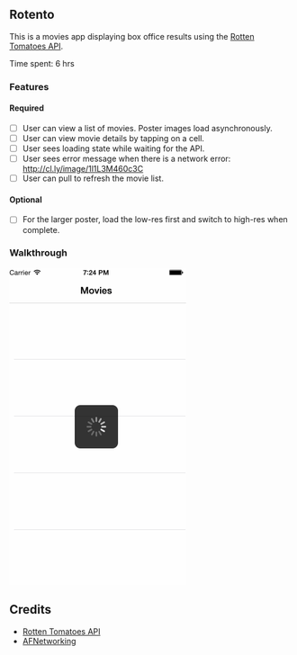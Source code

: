 ## Rotento

This is a movies app displaying box office results using the [Rotten Tomatoes API](http://developer.rottentomatoes.com/docs/read/JSON).

Time spent: 6 hrs

### Features

#### Required

- [ ] User can view a list of movies. Poster images load asynchronously.
- [ ] User can view movie details by tapping on a cell.
- [ ] User sees loading state while waiting for the API.
- [ ] User sees error message when there is a network error: http://cl.ly/image/1l1L3M460c3C
- [ ] User can pull to refresh the movie list.

#### Optional

- [ ] For the larger poster, load the low-res first and switch to high-res when complete.

### Walkthrough
![Video Walkthrough](https://github.com/ybv/rotento/blob/master/VWalk.gif)

Credits
---------
* [Rotten Tomatoes API](http://developer.rottentomatoes.com/docs/read/JSON)
* [AFNetworking](https://github.com/AFNetworking/AFNetworking)
